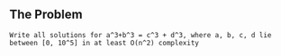 
## The Problem

```
Write all solutions for a^3+b^3 = c^3 + d^3, where a, b, c, d lie between [0, 10^5] in at least O(n^2) complexity
```
